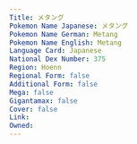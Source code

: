 ```yaml
---
﻿Title: メタング
Pokemon Name Japanese: メタング
Pokemon Name German: Metang
Pokemon Name English: Metang
Language Card: Japanese
National Dex Number: 375
Region: Hoenn
Regional Form: false
Additional Form: false
Mega: false
Gigantamax: false
Cover: false
Link: 
Owned: 
---
```

